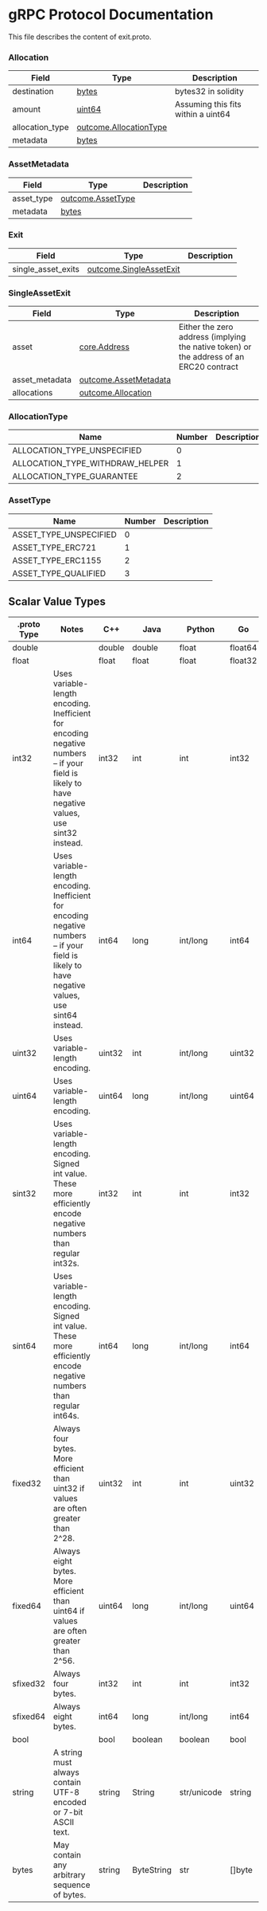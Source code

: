 # gRPC Protocol Documentation

This file describes the content of exit.proto.

 <!-- end services -->



### Allocation



| Field | Type | Description |
| ----- | ---- | ----------- |
| destination | [bytes](#bytes) | bytes32 in solidity |
| amount | [uint64](#uint64) | Assuming this fits within a uint64 |
| allocation_type | [outcome.AllocationType](outcome.proto.md#allocationtype) |  |
| metadata | [bytes](#bytes) |  |







### AssetMetadata



| Field | Type | Description |
| ----- | ---- | ----------- |
| asset_type | [outcome.AssetType](outcome.proto.md#assettype) |  |
| metadata | [bytes](#bytes) |  |







### Exit



| Field | Type | Description |
| ----- | ---- | ----------- |
| single_asset_exits | [outcome.SingleAssetExit](outcome.proto.md#singleassetexit) |  |







### SingleAssetExit



| Field | Type | Description |
| ----- | ---- | ----------- |
| asset | [core.Address](core.proto.md#address) | Either the zero address (implying the native token) or the address of an ERC20 contract |
| asset_metadata | [outcome.AssetMetadata](outcome.proto.md#assetmetadata) |  |
| allocations | [outcome.Allocation](outcome.proto.md#allocation) |  |





 <!-- end messages -->



### AllocationType


| Name | Number | Description |
| ---- | ------ | ----------- |
| ALLOCATION_TYPE_UNSPECIFIED | 0 |  |
| ALLOCATION_TYPE_WITHDRAW_HELPER | 1 |  |
| ALLOCATION_TYPE_GUARANTEE | 2 |  |




### AssetType


| Name | Number | Description |
| ---- | ------ | ----------- |
| ASSET_TYPE_UNSPECIFIED | 0 |  |
| ASSET_TYPE_ERC721 | 1 |  |
| ASSET_TYPE_ERC1155 | 2 |  |
| ASSET_TYPE_QUALIFIED | 3 |  |


 <!-- end enums -->

 <!-- end HasExtensions -->



## Scalar Value Types

| .proto Type | Notes | C++ | Java | Python | Go | C# | PHP | Ruby |
| ----------- | ----- | --- | ---- | ------ | -- | -- | --- | ---- |
| <a name="double" /> double |  | double | double | float | float64 | double | float | Float |
| <a name="float" /> float |  | float | float | float | float32 | float | float | Float |
| <a name="int32" /> int32 | Uses variable-length encoding. Inefficient for encoding negative numbers – if your field is likely to have negative values, use sint32 instead. | int32 | int | int | int32 | int | integer | Bignum or Fixnum (as required) |
| <a name="int64" /> int64 | Uses variable-length encoding. Inefficient for encoding negative numbers – if your field is likely to have negative values, use sint64 instead. | int64 | long | int/long | int64 | long | integer/string | Bignum |
| <a name="uint32" /> uint32 | Uses variable-length encoding. | uint32 | int | int/long | uint32 | uint | integer | Bignum or Fixnum (as required) |
| <a name="uint64" /> uint64 | Uses variable-length encoding. | uint64 | long | int/long | uint64 | ulong | integer/string | Bignum or Fixnum (as required) |
| <a name="sint32" /> sint32 | Uses variable-length encoding. Signed int value. These more efficiently encode negative numbers than regular int32s. | int32 | int | int | int32 | int | integer | Bignum or Fixnum (as required) |
| <a name="sint64" /> sint64 | Uses variable-length encoding. Signed int value. These more efficiently encode negative numbers than regular int64s. | int64 | long | int/long | int64 | long | integer/string | Bignum |
| <a name="fixed32" /> fixed32 | Always four bytes. More efficient than uint32 if values are often greater than 2^28. | uint32 | int | int | uint32 | uint | integer | Bignum or Fixnum (as required) |
| <a name="fixed64" /> fixed64 | Always eight bytes. More efficient than uint64 if values are often greater than 2^56. | uint64 | long | int/long | uint64 | ulong | integer/string | Bignum |
| <a name="sfixed32" /> sfixed32 | Always four bytes. | int32 | int | int | int32 | int | integer | Bignum or Fixnum (as required) |
| <a name="sfixed64" /> sfixed64 | Always eight bytes. | int64 | long | int/long | int64 | long | integer/string | Bignum |
| <a name="bool" /> bool |  | bool | boolean | boolean | bool | bool | boolean | TrueClass/FalseClass |
| <a name="string" /> string | A string must always contain UTF-8 encoded or 7-bit ASCII text. | string | String | str/unicode | string | string | string | String (UTF-8) |
| <a name="bytes" /> bytes | May contain any arbitrary sequence of bytes. | string | ByteString | str | []byte | ByteString | string | String (ASCII-8BIT) |
